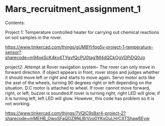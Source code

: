 # Mars_recruitment_assignment_1
Contents:

Project 1: Temperature controlled heater for carrying out chemical reactions on soil samples in the rover.

https://www.tinkercad.com/things/gUMBYrfqg5v-project-1-temperature-sensor?sharecode=m94xeScK4kv4TYgvfQcPU0tag1M4dQCkOgVDPiDQ0Jo

project2: Attempt at Rover navigation system- The rover can only move in forward direction. If object appears in front, rover stops and judges whether it should move left or right and starts to move again. Servo motor acts like the axel of the wheels, turning 90 degrees right or left depending on the situation. D.C motor is attached to wheel. If rover cannot move forward, right, or left, buzzer is sounded.If rover is turning right, right LED will glow, if it is turning left, left LED will glow. However, this code has problem so it is not working.

https://www.tinkercad.com/things/7VQlC9s8xr4-project-2?sharecode=mMEHB_OwoSFaQOZ9NLBrVzo0YKxOuLHrCXTShaw6Eyw
